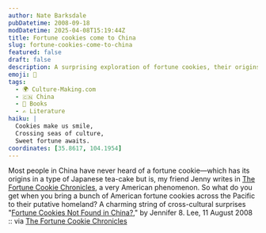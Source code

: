 ```yaml
---
author: Nate Barksdale
pubDatetime: 2008-09-18
modDatetime: 2025-04-08T15:19:44Z
title: Fortune cookies come to China
slug: fortune-cookies-come-to-china
featured: false
draft: false
description: A surprising exploration of fortune cookies, their origins, and the cultural misconceptions surrounding them.
emoji: 🥠
tags:
  - 🌍 Culture-Making.com
  - 🇨🇳 China
  - 📖 Books
  - ✍️ Literature
haiku: |
  Cookies make us smile,  
  Crossing seas of culture,  
  Sweet fortune awaits.
coordinates: [35.8617, 104.1954]
---
```


Most people in China have never heard of a fortune cookie—which has its origins in a type of Japanese tea-cake but is, my friend Jenny writes in [The Fortune Cookie Chronicles](http://web.archive.org/web/20241213222321/https://www.amazon.com/Fortune-Cookie-Chronicles-Adventures-Chinese/dp/0446580074/), a very American phenomenon. So what do you get when you bring a bunch of American fortune cookies across the Pacific to their putative homeland? A charming string of cross-cultural surprises
"[Fortune Cookies Not Found in China?](http://www.youtube.com/watch?v=Bp4IGgQoVQE)," by Jennifer 8. Lee, 11 August 2008 :: via [The Fortune Cookie Chronicles](http://www.fortunecookiechronicles.com/blog/)
